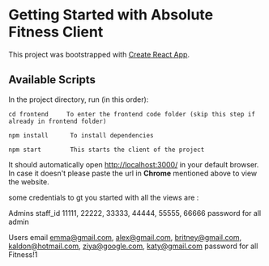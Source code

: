 # Getting Started with Absolute Fitness Client

This project was bootstrapped with [Create React App](https://github.com/facebook/create-react-app).

## Available Scripts

In the project directory, run (in this order):

```
cd frontend     To enter the frontend code folder (skip this step if already in frontend folder)
```

```
npm install      To install dependencies
```


```
npm start        This starts the client of the project
```

It should automatically open [http://localhost:3000/](http://localhost:3000) in your default browser.\
In case it doesn't please paste the url in __Chrome__ mentioned above to view the website.


some credentials to gt you started with all the views are :

Admins
staff_id            11111, 22222, 33333, 44444, 55555, 66666
password for all    admin

Users
email               emma@gmail.com, alex@gmail.com, britney@gmail.com, kaldon@hotmail.com, ziya@google.com, katy@gmail.com
password for all    Fitness!1